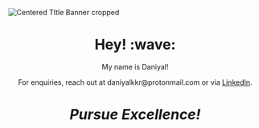 
<!--

**DaniyalSKKR/DaniyalSKKR** is a ✨ _special_ ✨ repository because its `README.md` (this file) appears on your GitHub profile.

Here are some ideas to get you started:

- 🔭 I’m currently working on...
- 🌱 I’m currently learning...
- 👯 I’m looking to collaborate on ...
- 🤔 I’m looking for help with ...
- 💬 Ask me about ...
- 📫 How to reach me: ...
- 😄 Pronouns: ...
- ⚡ Fun fact: ...
-->
![Centered TItle Banner cropped](https://github.com/DaniyalSKKR/DaniyalSKKR/assets/122335626/ec55d2e8-8ac6-42dc-b3ba-2d14c9d173cf)
<h1 align='center'> Hey! :wave:</h1>
<p align='center'>
My name is Daniyal!
</p>
<p align='center'>For enquiries, reach out at daniyalkkr@protonmail.com or via <a href="https://www.linkedin.com/in/daniyal-s-khokhar/">LinkedIn</a>.</p>

<h1 align='center'><i>Pursue Excellence!</i></h1>
